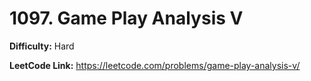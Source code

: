 # 1097. Game Play Analysis V

**Difficulty:** Hard

**LeetCode Link:** https://leetcode.com/problems/game-play-analysis-v/


